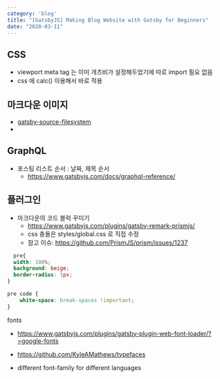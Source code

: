 ```yaml
---
category: 'blog'
title: "[GatsbyJS] Making Blog Website with Gatsby for Beginners"
date: "2020-03-11"
---
```


## CSS
- viewport meta tag 는 이미 개츠비가 설정해두었기에 따로 import 필요 없음
- css 에 calc() 이용해서 바로 적용


##  마크다운 이미지 
- [gatsby-source-filesystem](https://www.gatsbyjs.com/plugins/gatsby-source-filesystem/?=gatsby-source-filesystem)
-

## GraphQL

- 포스팅 리스트 순서 : 날짜, 제목 순서
  - https://www.gatsbyjs.com/docs/graphql-reference/

## 플러그인

- 마크다운의 코드 블럭 꾸미기
  - https://www.gatsbyjs.com/plugins/gatsby-remark-prismjs/
  - css 충돌은 styles/global.css 로 직접 수정
  - 참고 이슈: https://github.com/PrismJS/prism/issues/1237
  
```css
  pre{
  width: 100%;
  background: beige;
  border-radius: 1px;
}

pre code {
    white-space: break-spaces !important;
}
````

fonts
- https://www.gatsbyjs.com/plugins/gatsby-plugin-web-font-loader/?=google-fonts

- https://github.com/KyleAMathews/typefaces

- different font-family for different languages